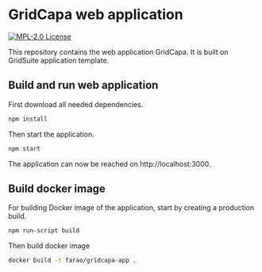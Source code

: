 # GridCapa web application
[![MPL-2.0 License](https://img.shields.io/badge/license-MPL_2.0-blue.svg)](https://www.mozilla.org/en-US/MPL/2.0/)

This repository contains the web application GridCapa. It is built on GridSuite application template.

## Build and run web application

First download all needed dependencies.

```bash
npm install
```

Then start the application.

```bash
npm start
```

The application can now be reached on http://localhost:3000.

## Build docker image

For building Docker image of the application, start by creating a production build.

```bash
npm run-script build
```

Then build docker image

```bash
docker build -t farao/gridcapa-app .
```
